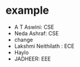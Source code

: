 # example
- A T Aswini: CSE
- Neda Ashraf: CSE
- change
- Lakshmi Neithilath : ECE
- Haylo
- JADHEER: EEE
